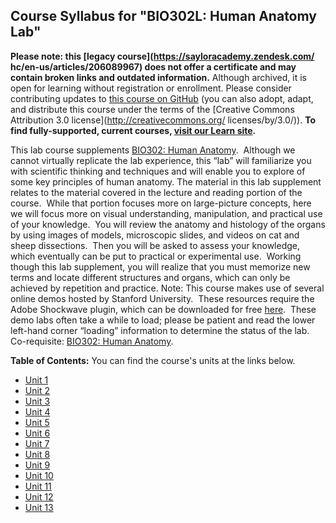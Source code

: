 Course Syllabus for "BIO302L: Human Anatomy Lab"
------------------------------------------------

**Please note: this [legacy course](https://sayloracademy.zendesk.com/
hc/en-us/articles/206089967) does not offer a certificate and may contain 
broken links and outdated information.** Although archived, it is open 
for learning without registration or enrollment. Please consider contributing 
updates to [this course on GitHub](https://github.com/saylordotorg/course_bio302l) 
(you can also adopt, adapt, and distribute this course under the terms of 
the [Creative Commons Attribution 3.0 license](http://creativecommons.org/
licenses/by/3.0/)). **To find fully-supported, current courses, [visit our 
Learn site](https://learn.saylor.org).**

This lab course supplements [BIO302: Human
Anatomy](http://www.saylor.org/courses/bio302/).  Although we cannot
virtually replicate the lab experience, this “lab” will familiarize you
with scientific thinking and techniques and will enable you to explore
of some key principles of human anatomy. The material in this lab
supplement relates to the material covered in the lecture and reading
portion of the course.  While that portion focuses more on large-picture
concepts, here we will focus more on visual understanding, manipulation,
and practical use of your knowledge.  You will review the anatomy and
histology of the organs by using images of models, microscopic slides,
and videos on cat and sheep dissections.  Then you will be asked to
assess your knowledge, which eventually can be put to practical or
experimental use.  Working though this lab supplement, you will realize
that you must memorize new terms and locate different structures and
organs, which can only be achieved by repetition and practice. Note:
This course makes use of several online demos hosted by Stanford
University.  These resources require the Adobe Shockwave plugin, which
can be downloaded for free
[here](http://www.adobe.com/shockwave/download/alternates/#sp).  These
demo labs often take a while to load; please be patient and read the
lower left-hand corner “loading” information to determine the status of
the lab. Co-requisite: [BIO302: Human
Anatomy](http://www.saylor.org/courses/bio302/).

**Table of Contents:** You can find the course's units at the links below.

- [Unit 1](https://legacy.saylor.org/bio302l/Unit01/)
- [Unit 2](https://legacy.saylor.org/bio302l/Unit02/)
- [Unit 3](https://legacy.saylor.org/bio302l/Unit03/)
- [Unit 4](https://legacy.saylor.org/bio302l/Unit04/)
- [Unit 5](https://legacy.saylor.org/bio302l/Unit05/)
- [Unit 6](https://legacy.saylor.org/bio302l/Unit06/)
- [Unit 7](https://legacy.saylor.org/bio302l/Unit07/)
- [Unit 8](https://legacy.saylor.org/bio302l/Unit08/)
- [Unit 9](https://legacy.saylor.org/bio302l/Unit09/)
- [Unit 10](https://legacy.saylor.org/bio302l/Unit10/)
- [Unit 11](https://legacy.saylor.org/bio302l/Unit11/)
- [Unit 12](https://legacy.saylor.org/bio302l/Unit12/)
- [Unit 13](https://legacy.saylor.org/bio302l/Unit13/)
